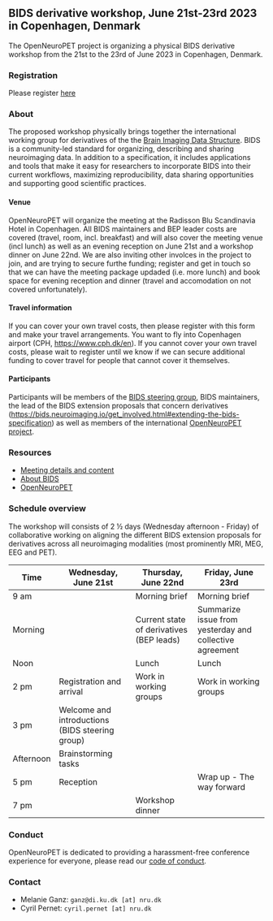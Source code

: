 ## BIDS derivative workshop, June 21st-23rd 2023 in Copenhagen, Denmark 

The OpenNeuroPET project is organizing a physical BIDS derivative workshop from the 21st to the 23rd of June 2023 in Copenhagen, Denmark.

### Registration
Please register [here](https://forms.gle/ZtGaf88RLbiUtQ6n7)

### About

The proposed workshop physically brings together the international working group for derivatives of the the [Brain Imaging Data Structure](www.bids-standard.org). BIDS is a community-led standard for organizing, describing and sharing neuroimaging data. In addition to a specification, it includes applications and tools that make it easy for researchers to incorporate BIDS into their current workflows, maximizing reproducibility, data sharing opportunities and supporting good scientific practices.

#### Venue
OpenNeuroPET will organize the meeting at the Radisson Blu Scandinavia Hotel in Copenhagen. All BIDS maintainers and BEP leader costs are covered (travel, room, incl. breakfast) and will also cover the meeting venue (incl lunch) as well as an evening reception on June 21st and a workshop dinner on June 22nd. We are also inviting other involces in the project to join, and are trying to secure furthe funding; register and get in touch so that we can have the meeting package updaded (i.e. more lunch) and book space for evening reception and dinner (travel and accomodation on not covered unfortunately). 

#### Travel information
If you can cover your own travel costs, then please register with this form and make your travel arrangements. You want to fly into Copenhagen airport (CPH, https://www.cph.dk/en).
If you cannot cover your own travel costs, please wait to register until we know if we can secure additional funding to cover travel for people that cannot cover it themselves.

#### Participants

Participants will be members of the [BIDS steering group](https://bids.neuroimaging.io/2022/11/07/BIDS-Steering-Group-Election-2022.html), BIDS maintainers, the lead of the BIDS extension proposals that concern derivatives (https://bids.neuroimaging.io/get_involved.html#extending-the-bids-specification) as well as members of the international [OpenNeuroPET project](https://openneuropet.github.io/).

### Resources

- [Meeting details and content](https://github.com/openneuropet/outreach/blob/main/BIDS_derivatives2023/README.md)
- [About BIDS](https://bids.neuroimaging.io/)
- [OpenNeuroPET](https://openneuropet.github.io/)

### Schedule overview

The workshop will consists of 2 ½ days (Wednesday afternoon - Friday) of collaborative working on aligning the different BIDS extension proposals for derivatives across all neuroimaging modalities (most prominently MRI, MEG, EEG and PET).

| Time | Wednesday, June 21st | Thursday, June 22nd | Friday, June 23rd |
|---|---|---|---|
| 9 am |  | Morning brief | Morning brief |
| Morning |  | Current state of derivatives (BEP leads)| Summarize issue from yesterday and collective agreement |
| Noon |  | Lunch | Lunch |
| 2 pm | Registration and arrival| Work in working groups |  Work in working groups |
| 3 pm | Welcome and introductions (BIDS steering group) |  |  |
| Afternoon | Brainstorming tasks |  |  |
| 5 pm | Reception |  | Wrap up - The way forward| 
| 7 pm |  | Workshop dinner |  |


### Conduct

OpenNeuroPET is dedicated to providing a harassment-free conference experience for everyone, please read our [code of conduct](https://github.com/openneuropet/outreach/blob/main/BIDS_derivatives2023/code_of_conduct.md).

### Contact

- Melanie Ganz: `ganz@di.ku.dk [at] nru.dk`  
- Cyril Pernet: `cyril.pernet [at] nru.dk` 
